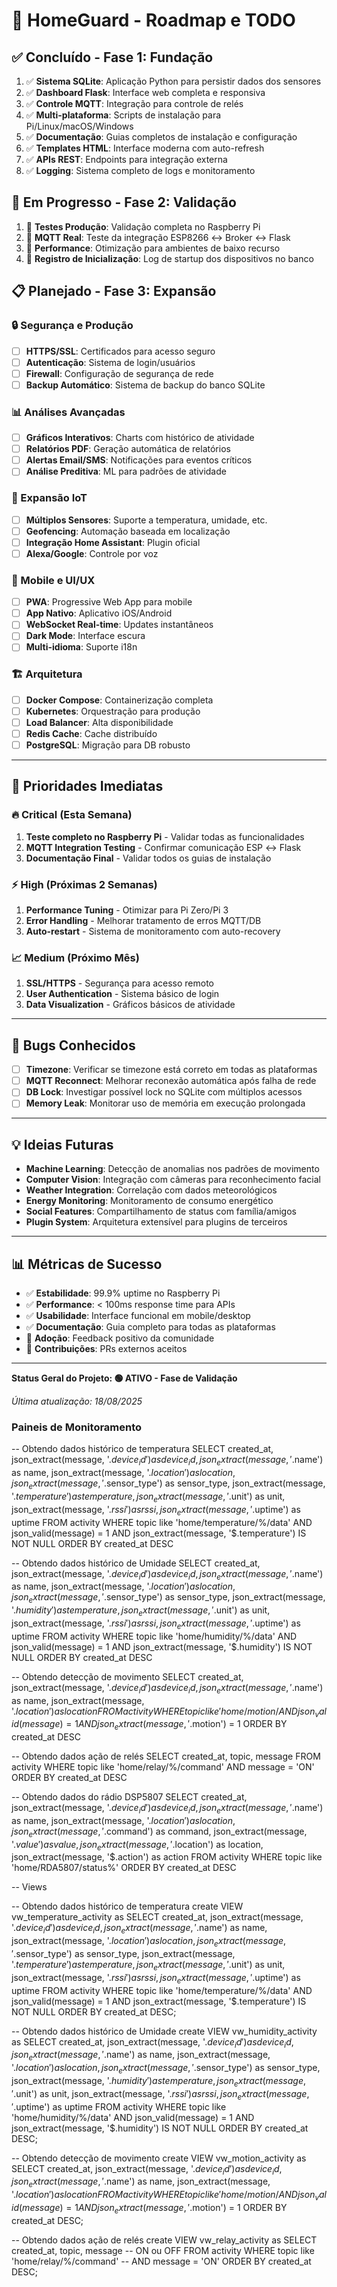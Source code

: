 # 🚀 HomeGuard - Roadmap e TODO

## ✅ **Concluído - Fase 1: Fundação**
1) ✅ **Sistema SQLite**: Aplicação Python para persistir dados dos sensores
2) ✅ **Dashboard Flask**: Interface web completa e responsiva  
3) ✅ **Controle MQTT**: Integração para controle de relés
4) ✅ **Multi-plataforma**: Scripts de instalação para Pi/Linux/macOS/Windows
5) ✅ **Documentação**: Guias completos de instalação e configuração
6) ✅ **Templates HTML**: Interface moderna com auto-refresh
7) ✅ **APIs REST**: Endpoints para integração externa
8) ✅ **Logging**: Sistema completo de logs e monitoramento

## 🔄 **Em Progresso - Fase 2: Validação**
1) 🔄 **Testes Produção**: Validação completa no Raspberry Pi
2) 🔄 **MQTT Real**: Teste da integração ESP8266 ↔ Broker ↔ Flask
3) 🔄 **Performance**: Otimização para ambientes de baixo recurso
4) 🔄 **Registro de Inicialização**: Log de startup dos dispositivos no banco

## 📋 **Planejado - Fase 3: Expansão**

### **🔒 Segurança e Produção**
- [ ] **HTTPS/SSL**: Certificados para acesso seguro
- [ ] **Autenticação**: Sistema de login/usuários
- [ ] **Firewall**: Configuração de segurança de rede
- [ ] **Backup Automático**: Sistema de backup do banco SQLite

### **📊 Análises Avançadas** 
- [ ] **Gráficos Interativos**: Charts com histórico de atividade
- [ ] **Relatórios PDF**: Geração automática de relatórios
- [ ] **Alertas Email/SMS**: Notificações para eventos críticos
- [ ] **Análise Preditiva**: ML para padrões de atividade

### **🔌 Expansão IoT**
- [ ] **Múltiplos Sensores**: Suporte a temperatura, umidade, etc.
- [ ] **Geofencing**: Automação baseada em localização
- [ ] **Integração Home Assistant**: Plugin oficial
- [ ] **Alexa/Google**: Controle por voz

### **📱 Mobile e UI/UX**
- [ ] **PWA**: Progressive Web App para mobile
- [ ] **App Nativo**: Aplicativo iOS/Android
- [ ] **WebSocket Real-time**: Updates instantâneos
- [ ] **Dark Mode**: Interface escura
- [ ] **Multi-idioma**: Suporte i18n

### **🏗️ Arquitetura**
- [ ] **Docker Compose**: Containerização completa
- [ ] **Kubernetes**: Orquestração para produção
- [ ] **Load Balancer**: Alta disponibilidade
- [ ] **Redis Cache**: Cache distribuído
- [ ] **PostgreSQL**: Migração para DB robusto

---

## 🎯 **Prioridades Imediatas**

### **🔥 Critical (Esta Semana)**
1. **Teste completo no Raspberry Pi** - Validar todas as funcionalidades
2. **MQTT Integration Testing** - Confirmar comunicação ESP ↔ Flask
3. **Documentação Final** - Validar todos os guias de instalação

### **⚡ High (Próximas 2 Semanas)**  
1. **Performance Tuning** - Otimizar para Pi Zero/Pi 3
2. **Error Handling** - Melhorar tratamento de erros MQTT/DB
3. **Auto-restart** - Sistema de monitoramento com auto-recovery

### **📈 Medium (Próximo Mês)**
1. **SSL/HTTPS** - Segurança para acesso remoto
2. **User Authentication** - Sistema básico de login
3. **Data Visualization** - Gráficos básicos de atividade

---

## 🐛 **Bugs Conhecidos**
- [ ] **Timezone**: Verificar se timezone está correto em todas as plataformas
- [ ] **MQTT Reconnect**: Melhorar reconexão automática após falha de rede
- [ ] **DB Lock**: Investigar possível lock no SQLite com múltiplos acessos
- [ ] **Memory Leak**: Monitorar uso de memória em execução prolongada

---

## 💡 **Ideias Futuras**
- **Machine Learning**: Detecção de anomalias nos padrões de movimento
- **Computer Vision**: Integração com câmeras para reconhecimento facial
- **Weather Integration**: Correlação com dados meteorológicos
- **Energy Monitoring**: Monitoramento de consumo energético
- **Social Features**: Compartilhamento de status com família/amigos
- **Plugin System**: Arquitetura extensível para plugins de terceiros

---

## 📊 **Métricas de Sucesso**
- ✅ **Estabilidade**: 99.9% uptime no Raspberry Pi
- ✅ **Performance**: < 100ms response time para APIs
- ✅ **Usabilidade**: Interface funcional em mobile/desktop
- ✅ **Documentação**: Guia completo para todas as plataformas
- 🔄 **Adoção**: Feedback positivo da comunidade
- 🔄 **Contribuições**: PRs externos aceitos

---

**Status Geral do Projeto: 🟢 ATIVO - Fase de Validação**

*Última atualização: 18/08/2025*



### Paineis de Monitoramento

-- Obtendo dados histórico de temperatura 
SELECT 
    created_at,
    json_extract(message, '$.device_id') as device_id,
    json_extract(message, '$.name') as name,
    json_extract(message, '$.location') as location,
    json_extract(message, '$.sensor_type') as sensor_type,
    json_extract(message, '$.temperature') as temperature,
    json_extract(message, '$.unit') as unit,
    json_extract(message, '$.rssi') as rssi,
    json_extract(message, '$.uptime') as uptime
FROM activity 
WHERE topic like  'home/temperature/%/data'
    AND json_valid(message) = 1
    AND json_extract(message, '$.temperature') IS NOT NULL
ORDER BY created_at DESC

-- Obtendo dados histórico de Umidade
SELECT 
    created_at,
    json_extract(message, '$.device_id') as device_id,
    json_extract(message, '$.name') as name,
    json_extract(message, '$.location') as location,
    json_extract(message, '$.sensor_type') as sensor_type,
    json_extract(message, '$.humidity') as temperature,
    json_extract(message, '$.unit') as unit,
    json_extract(message, '$.rssi') as rssi,
    json_extract(message, '$.uptime') as uptime
FROM activity 
WHERE topic like  'home/humidity/%/data'
    AND json_valid(message) = 1
    AND json_extract(message, '$.humidity') IS NOT NULL
ORDER BY created_at DESC

-- Obtendo detecção de movimento
SELECT 
    created_at,
    json_extract(message, '$.device_id') as device_id,
    json_extract(message, '$.name') as name,
    json_extract(message, '$.location') as location
FROM activity 
WHERE topic like  'home/motion/%/event'
    AND json_valid(message) = 1
    AND json_extract(message, '$.motion') = 1
ORDER BY created_at DESC

-- Obtendo dados ação de relés
SELECT 
    created_at,
    topic,
	message
FROM activity 
WHERE topic like  'home/relay/%/command' AND message = 'ON'
ORDER BY created_at DESC

-- Obtendo dados do rádio DSP5807
SELECT 
    created_at,
    json_extract(message, '$.device_id') as device_id,
    json_extract(message, '$.name') as name,
    json_extract(message, '$.location') as location,
    json_extract(message, '$.command') as command,
    json_extract(message, '$.value') as value,
    json_extract(message, '$.location') as location,   
    json_extract(message, '$.action') as action
FROM activity 
WHERE topic like  'home/RDA5807/status%'
ORDER BY created_at DESC


-- Views

-- Obtendo dados histórico de temperatura 
create VIEW vw_temperature_activity as
SELECT 
    created_at,
    json_extract(message, '$.device_id') as device_id,
    json_extract(message, '$.name') as name,
    json_extract(message, '$.location') as location,
    json_extract(message, '$.sensor_type') as sensor_type,
    json_extract(message, '$.temperature') as temperature,
    json_extract(message, '$.unit') as unit,
    json_extract(message, '$.rssi') as rssi,
    json_extract(message, '$.uptime') as uptime
FROM activity 
WHERE topic like  'home/temperature/%/data'
    AND json_valid(message) = 1
    AND json_extract(message, '$.temperature') IS NOT NULL
ORDER BY created_at DESC;

-- Obtendo dados histórico de Umidade
create VIEW vw_humidity_activity as
SELECT 
    created_at,
    json_extract(message, '$.device_id') as device_id,
    json_extract(message, '$.name') as name,
    json_extract(message, '$.location') as location,
    json_extract(message, '$.sensor_type') as sensor_type,
    json_extract(message, '$.humidity') as temperature,
    json_extract(message, '$.unit') as unit,
    json_extract(message, '$.rssi') as rssi,
    json_extract(message, '$.uptime') as uptime
FROM activity 
WHERE topic like  'home/humidity/%/data'
    AND json_valid(message) = 1
    AND json_extract(message, '$.humidity') IS NOT NULL
ORDER BY created_at DESC;


-- Obtendo detecção de movimento
create VIEW vw_motion_activity as
SELECT 
    created_at,
    json_extract(message, '$.device_id') as device_id,
    json_extract(message, '$.name') as name,
    json_extract(message, '$.location') as location
FROM activity 
WHERE topic like  'home/motion/%/event'
    AND json_valid(message) = 1
    AND json_extract(message, '$.motion') = 1
ORDER BY created_at DESC;


-- Obtendo dados ação de relés
create VIEW vw_relay_activity as
SELECT 
    created_at,
    topic,
	message  -- ON ou OFF
FROM activity 
WHERE topic like  'home/relay/%/command' -- AND message = 'ON'
ORDER BY created_at DESC;

